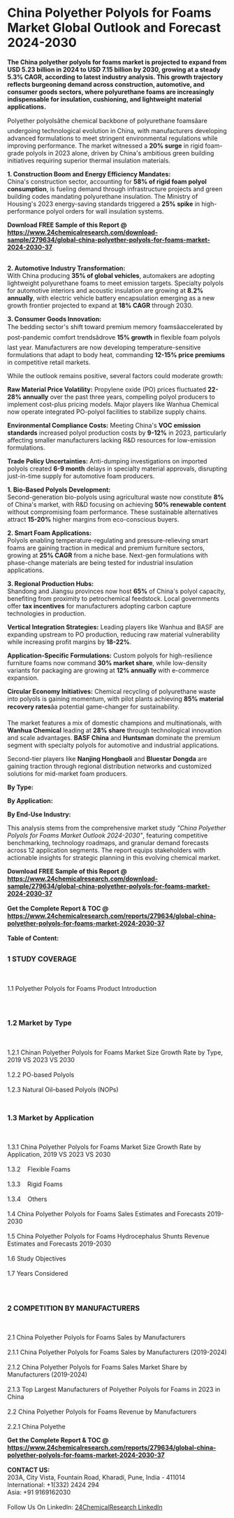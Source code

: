 <h1>China Polyether Polyols for Foams Market Global Outlook and Forecast 2024-2030</h1><p><strong>The China polyether polyols for foams market is projected to expand from <strong>USD 5.23 billion in 2024 to USD 7.15 billion by 2030</strong>, growing at a steady <strong>5.3% CAGR</strong>, according to latest industry analysis. This growth trajectory reflects burgeoning demand across construction, automotive, and consumer goods sectors, where polyurethane foams are increasingly indispensable for insulation, cushioning, and lightweight material applications.</strong></p><p>Polyether polyolsâthe chemical backbone of polyurethane foamsâare undergoing technological evolution in China, with manufacturers developing advanced formulations to meet stringent environmental regulations while improving performance. The market witnessed a <strong>20% surge</strong> in rigid foam-grade polyols in 2023 alone, driven by China's ambitious green building initiatives requiring superior thermal insulation materials.</p><p><strong>1. Construction Boom and Energy Efficiency Mandates:</strong><br>
China's construction sector, accounting for <strong>58% of rigid foam polyol consumption</strong>, is fueling demand through infrastructure projects and green building codes mandating polyurethane insulation. The Ministry of Housing's 2023 energy-saving standards triggered a <strong>25% spike</strong> in high-performance polyol orders for wall insulation systems.</p><div><b>Download FREE Sample of this Report @ 
            <a href="https://www.24chemicalresearch.com/download-sample/279634/global-china-polyether-polyols-for-foams-market-2024-2030-37">
            https://www.24chemicalresearch.com/download-sample/279634/global-china-polyether-polyols-for-foams-market-2024-2030-37</a></b></div><br><p><strong>2. Automotive Industry Transformation:</strong><br>
With China producing <strong>35% of global vehicles</strong>, automakers are adopting lightweight polyurethane foams to meet emission targets. Specialty polyols for automotive interiors and acoustic insulation are growing at <strong>8.2% annually</strong>, with electric vehicle battery encapsulation emerging as a new growth frontier projected to expand at <strong>18% CAGR</strong> through 2030.</p><p><strong>3. Consumer Goods Innovation:</strong><br>
The bedding sector's shift toward premium memory foamsâaccelerated by post-pandemic comfort trendsâdrove <strong>15% growth</strong> in flexible foam polyols last year. Manufacturers are now developing temperature-sensitive formulations that adapt to body heat, commanding <strong>12-15% price premiums</strong> in competitive retail markets.</p><p>While the outlook remains positive, several factors could moderate growth:</p><p><strong>Raw Material Price Volatility:</strong> Propylene oxide (PO) prices fluctuated <strong>22-28% annually</strong> over the past three years, compelling polyol producers to implement cost-plus pricing models. Major players like Wanhua Chemical now operate integrated PO-polyol facilities to stabilize supply chains.</p><p><strong>Environmental Compliance Costs:</strong> Meeting China's <strong>VOC emission standards</strong> increased polyol production costs by <strong>9-12%</strong> in 2023, particularly affecting smaller manufacturers lacking R&amp;D resources for low-emission formulations.</p><p><strong>Trade Policy Uncertainties:</strong> Anti-dumping investigations on imported polyols created <strong>6-9 month</strong> delays in specialty material approvals, disrupting just-in-time supply for automotive foam producers.</p><p><strong>1. Bio-Based Polyols Development:</strong><br>
Second-generation bio-polyols using agricultural waste now constitute <strong>8%</strong> of China's market, with R&amp;D focusing on achieving <strong>50% renewable content</strong> without compromising foam performance. These sustainable alternatives attract <strong>15-20%</strong> higher margins from eco-conscious buyers.</p><p><strong>2. Smart Foam Applications:</strong><br>
Polyols enabling temperature-regulating and pressure-relieving smart foams are gaining traction in medical and premium furniture sectors, growing at <strong>25% CAGR</strong> from a niche base. Next-gen formulations with phase-change materials are being tested for industrial insulation applications.</p><p><strong>3. Regional Production Hubs:</strong><br>
Shandong and Jiangsu provinces now host <strong>65%</strong> of China's polyol capacity, benefiting from proximity to petrochemical feedstock. Local governments offer <strong>tax incentives</strong> for manufacturers adopting carbon capture technologies in production.</p><p><strong>Vertical Integration Strategies:</strong> Leading players like Wanhua and BASF are expanding upstream to PO production, reducing raw material vulnerability while increasing profit margins by <strong>18-22%</strong>.</p><p><strong>Application-Specific Formulations:</strong> Custom polyols for high-resilience furniture foams now command <strong>30% market share</strong>, while low-density variants for packaging are growing at <strong>12% annually</strong> with e-commerce expansion.</p><p><strong>Circular Economy Initiatives:</strong> Chemical recycling of polyurethane waste into polyols is gaining momentum, with pilot plants achieving <strong>85% material recovery rates</strong>âa potential game-changer for sustainability.</p><p>The market features a mix of domestic champions and multinationals, with <strong>Wanhua Chemical</strong> leading at <strong>28% share</strong> through technological innovation and scale advantages. <strong>BASF China</strong> and <strong>Huntsman</strong> dominate the premium segment with specialty polyols for automotive and industrial applications.</p><p>Second-tier players like <strong>Nanjing Hongbaoli</strong> and <strong>Bluestar Dongda</strong> are gaining traction through regional distribution networks and customized solutions for mid-market foam producers.</p><p><strong>By Type:</strong></p><p><strong>By Application:</strong></p><p><strong>By End-Use Industry:</strong></p><p>This analysis stems from the comprehensive market study <em>"China Polyether Polyols for Foams Market Outlook 2024-2030"</em>, featuring competitive benchmarking, technology roadmaps, and granular demand forecasts across 12 application segments. The report equips stakeholders with actionable insights for strategic planning in this evolving chemical market.</p><div><b>Download FREE Sample of this Report @ 
            <a href="https://www.24chemicalresearch.com/download-sample/279634/global-china-polyether-polyols-for-foams-market-2024-2030-37">
            https://www.24chemicalresearch.com/download-sample/279634/global-china-polyether-polyols-for-foams-market-2024-2030-37</a></b></div><br><div><b>Get the Complete Report & TOC @ 
            <a href="https://www.24chemicalresearch.com/reports/279634/global-china-polyether-polyols-for-foams-market-2024-2030-37">
            https://www.24chemicalresearch.com/reports/279634/global-china-polyether-polyols-for-foams-market-2024-2030-37</a></b></div><br>
            <b>Table of Content:</b><p><h2><span style="font-size:16px"><strong>1 STUDY COVERAGE</strong></span></h2><br />
<p>1.1 Polyether Polyols for Foams Product Introduction</p><br />
<h2><span style="font-size:16px"><strong>1.2 Market by Type</strong></span></h2><br />
<p>1.2.1 Chinan Polyether Polyols for Foams Market Size Growth Rate by Type, 2019 VS 2023 VS 2030<br /><br />
1.2.2 PO-based Polyols&nbsp;&nbsp; &nbsp;<br /><br />
1.2.3 Natural Oil&#150;based Polyols (NOPs)<br /><br />
<h2><span style="font-size:16px"><strong>1.3 Market by Application</strong></span></h2><br />
<p>1.3.1 China Polyether Polyols for Foams Market Size Growth Rate by Application, 2019 VS 2023 VS 2030<br /><br />
1.3.2&nbsp;&nbsp; &nbsp;Flexible Foams<br /><br />
1.3.3&nbsp;&nbsp; &nbsp;Rigid Foams<br /><br />
1.3.4&nbsp;&nbsp; &nbsp;Others<br /><br />
1.4 China Polyether Polyols for Foams Sales Estimates and Forecasts 2019-2030<br /><br />
1.5 China Polyether Polyols for Foams Hydrocephalus Shunts Revenue Estimates and Forecasts 2019-2030<br /><br />
1.6 Study Objectives<br /><br />
1.7 Years Considered</p><br />
<h2><span style="font-size:16px"><strong>2 COMPETITION BY MANUFACTURERS</strong></span></h2><br />
<p>2.1 China Polyether Polyols for Foams Sales by Manufacturers<br /><br />
2.1.1 China Polyether Polyols for Foams Sales by Manufacturers (2019-2024)<br /><br />
2.1.2 China Polyether Polyols for Foams Sales Market Share by Manufacturers (2019-2024)<br /><br />
2.1.3 Top Largest Manufacturers of Polyether Polyols for Foams in 2023 in China<br /><br />
2.2 China Polyether Polyols for Foams Revenue by Manufacturers<br /><br />
2.2.1 China Polyethe</p><div><b>Get the Complete Report & TOC @ 
            <a href="https://www.24chemicalresearch.com/reports/279634/global-china-polyether-polyols-for-foams-market-2024-2030-37">
            https://www.24chemicalresearch.com/reports/279634/global-china-polyether-polyols-for-foams-market-2024-2030-37</a></b></div><br><b>CONTACT US:</b><br>
            203A, City Vista, Fountain Road, Kharadi, Pune, India - 411014<br>
            International: +1(332) 2424 294<br>
            Asia: +91 9169162030 <br><br>
            Follow Us On LinkedIn: <a href="https://www.linkedin.com/company/24chemicalresearch/">24ChemicalResearch LinkedIn</a>